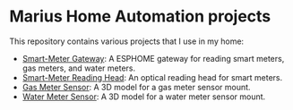 # Marius Home Automation projects

This repository contains various projects that I use in my home:

- [Smart-Meter Gateway](./smartmeter-gateway/): A ESPHOME gateway for reading smart meters, gas meters, and water meters.
- [Smart-Meter Reading Head](./smartmeter-reading-head/): An optical reading head for smart meters.
- [Gas Meter Sensor](./gas-meter-sensor/): A 3D model for a gas meter sensor mount.
- [Water Meter Sensor](./gas-meter-sensor/): A 3D model for a water meter sensor mount.
